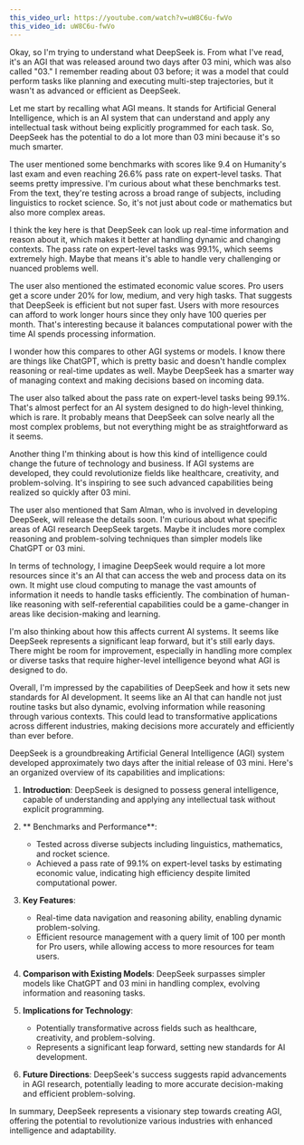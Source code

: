 ```yaml
---
this_video_url: https://youtube.com/watch?v=uW8C6u-fwVo
this_video_id: uW8C6u-fwVo
---
```

<think>
Okay, so I'm trying to understand what DeepSeek is. From what I've read, it's an AGI that was released around two days after 03 mini, which was also called "03." I remember reading about 03 before; it was a model that could perform tasks like planning and executing multi-step trajectories, but it wasn't as advanced or efficient as DeepSeek.

Let me start by recalling what AGI means. It stands for Artificial General Intelligence, which is an AI system that can understand and apply any intellectual task without being explicitly programmed for each task. So, DeepSeek has the potential to do a lot more than 03 mini because it's so much smarter.

The user mentioned some benchmarks with scores like 9.4 on Humanity's last exam and even reaching 26.6% pass rate on expert-level tasks. That seems pretty impressive. I'm curious about what these benchmarks test. From the text, they're testing across a broad range of subjects, including linguistics to rocket science. So, it's not just about code or mathematics but also more complex areas.

I think the key here is that DeepSeek can look up real-time information and reason about it, which makes it better at handling dynamic and changing contexts. The pass rate on expert-level tasks was 99.1%, which seems extremely high. Maybe that means it's able to handle very challenging or nuanced problems well.

The user also mentioned the estimated economic value scores. Pro users get a score under 20% for low, medium, and very high tasks. That suggests that DeepSeek is efficient but not super fast. Users with more resources can afford to work longer hours since they only have 100 queries per month. That's interesting because it balances computational power with the time AI spends processing information.

I wonder how this compares to other AGI systems or models. I know there are things like ChatGPT, which is pretty basic and doesn't handle complex reasoning or real-time updates as well. Maybe DeepSeek has a smarter way of managing context and making decisions based on incoming data.

The user also talked about the pass rate on expert-level tasks being 99.1%. That's almost perfect for an AI system designed to do high-level thinking, which is rare. It probably means that DeepSeek can solve nearly all the most complex problems, but not everything might be as straightforward as it seems.

Another thing I'm thinking about is how this kind of intelligence could change the future of technology and business. If AGI systems are developed, they could revolutionize fields like healthcare, creativity, and problem-solving. It's inspiring to see such advanced capabilities being realized so quickly after 03 mini.

The user also mentioned that Sam Alman, who is involved in developing DeepSeek, will release the details soon. I'm curious about what specific areas of AGI research DeepSeek targets. Maybe it includes more complex reasoning and problem-solving techniques than simpler models like ChatGPT or 03 mini.

In terms of technology, I imagine DeepSeek would require a lot more resources since it's an AI that can access the web and process data on its own. It might use cloud computing to manage the vast amounts of information it needs to handle tasks efficiently. The combination of human-like reasoning with self-referential capabilities could be a game-changer in areas like decision-making and learning.

I'm also thinking about how this affects current AI systems. It seems like DeepSeek represents a significant leap forward, but it's still early days. There might be room for improvement, especially in handling more complex or diverse tasks that require higher-level intelligence beyond what AGI is designed to do.

Overall, I'm impressed by the capabilities of DeepSeek and how it sets new standards for AI development. It seems like an AI that can handle not just routine tasks but also dynamic, evolving information while reasoning through various contexts. This could lead to transformative applications across different industries, making decisions more accurately and efficiently than ever before.
</think>

DeepSeek is a groundbreaking Artificial General Intelligence (AGI) system developed approximately two days after the initial release of 03 mini. Here's an organized overview of its capabilities and implications:

1. **Introduction**: DeepSeek is designed to possess general intelligence, capable of understanding and applying any intellectual task without explicit programming.

2. ** Benchmarks and Performance**:
   - Tested across diverse subjects including linguistics, mathematics, and rocket science.
   - Achieved a pass rate of 99.1% on expert-level tasks by estimating economic value, indicating high efficiency despite limited computational power.

3. **Key Features**:
   - Real-time data navigation and reasoning ability, enabling dynamic problem-solving.
   - Efficient resource management with a query limit of 100 per month for Pro users, while allowing access to more resources for team users.

4. **Comparison with Existing Models**: DeepSeek surpasses simpler models like ChatGPT and 03 mini in handling complex, evolving information and reasoning tasks.

5. **Implications for Technology**:
   - Potentially transformative across fields such as healthcare, creativity, and problem-solving.
   - Represents a significant leap forward, setting new standards for AI development.

6. **Future Directions**: DeepSeek's success suggests rapid advancements in AGI research, potentially leading to more accurate decision-making and efficient problem-solving.

In summary, DeepSeek represents a visionary step towards creating AGI, offering the potential to revolutionize various industries with enhanced intelligence and adaptability.
